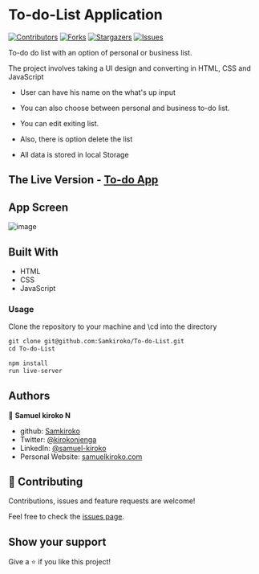 # To-do-List Application

[![Contributors][contributors-shield]][contributors-url]
[![Forks][forks-shield]][forks-url]
[![Stargazers][stars-shield]][stars-url]
[![Issues][issues-shield]][issues-url]

 To-do do list with an option of personal or business list.

 The project involves taking a UI design and converting in HTML, CSS and JavaScript

- User can have his name on the what's up input

- You can also choose between personal and business to-do list.

- You can edit exiting list.

- Also, there is option delete the list

- All data is stored in local Storage
  
## The Live Version - [To-do App](https://sam-twitter-capstone.herokuapp.com/)

## App Screen

 ![image](https://user-images.githubusercontent.com/43377799/169689534-48314eeb-613e-4faa-8e38-a7aaf43e791c.png)

## Built With

- HTML
- CSS
- JavaScript

### Usage

Clone the repository to your machine and \cd into the directory

```` txt
git clone git@github.com:Samkiroko/To-do-List.git
cd To-do-List
````

````txt
npm install
run live-server
````

## Authors

👤 **Samuel kiroko N**

- github: [Samkiroko](https://github.com/Samkiroko)
- Twitter: [@kirokonjenga](https://twitter.com/kirokonjenga)
- LinkedIn: [@samuel-kiroko](https://www.linkedin.com/in/samuel-kiroko/)
- Personal Website: [samuelkiroko.com](https://www.samuelkiroko.com/)

## 🤝 Contributing

Contributions, issues and feature requests are welcome!

Feel free to check the [issues page](https://github.com/Samkiroko/To-do-List/issues).

## Show your support

Give a ⭐️ if you like this project!



[contributors-shield]: https://img.shields.io/github/contributors/Samkiroko/To-do-List.svg?style=flat-square
[contributors-url]: https://github.com/Samkiroko/To-do-List/graphs/contributors
[forks-shield]: https://img.shields.io/github/forks/Samkiroko/To-do-List.svg?style=flat-square
[forks-url]: https://github.com/Samkiroko/To-do-List/network/members
[stars-shield]: https://img.shields.io/github/stars/Samkiroko/To-do-List.svg?style=flat-square
[stars-url]: https://github.com/Samkiroko/To-do-List/stargazers
[issues-shield]: https://img.shields.io/github/issues/Samkiroko/To-do-List.svg?style=flat-square
[issues-url]: https://github.com/Samkiroko/To-do-List/issues
